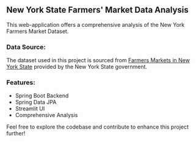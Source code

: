 ## New York State Farmers' Market Data Analysis

This web-application offers a comprehensive analysis of the New York Farmers Market Dataset.

### Data Source:
The dataset used in this project is sourced from [Farmers Markets in New York State](https://data.ny.gov/Economic-Development/Farmers-Markets-in-New-York-State/qq4h-8p86/about_data) provided by the New York State government.

### Features:
- Spring Boot Backend
- Spring Data JPA
- Streamlit UI
- Comprehensive Analysis

Feel free to explore the codebase and contribute to enhance this project further!
